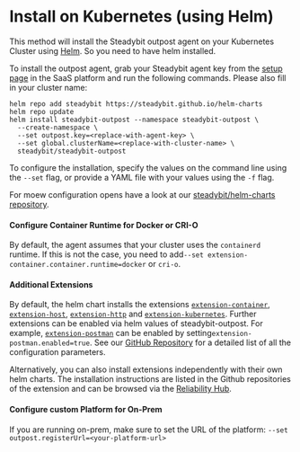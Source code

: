 # Install on Kubernetes (using Helm)

This method will install the Steadybit outpost agent on your Kubernetes Cluster using [Helm](https://helm.sh). So you need to have helm installed.

To install the outpost agent, grab your Steadybit agent key from the [setup page](https://platform.steadybit.com/settings/agents/setup) in the SaaS platform and run the following commands. Please also fill in your cluster name:

```shell
helm repo add steadybit https://steadybit.github.io/helm-charts
helm repo update
helm install steadybit-outpost --namespace steadybit-outpost \
  --create-namespace \
  --set outpost.key=<replace-with-agent-key> \
  --set global.clusterName=<replace-with-cluster-name> \
  steadybit/steadybit-outpost
```

To configure the installation, specify the values on the command line using the `--set` flag, or provide a YAML file with your values using the `-f` flag.

For moew configuration opens have a look at our [steadybit/helm-charts repository](https://github.com/steadybit/helm-charts/tree/main/charts/steadybit-outpost).

#### Configure Container Runtime for Docker or CRI-O

By default, the agent assumes that your cluster uses the `containerd` runtime. If this is not the case, you need to add`--set extension-container.container.runtime=docker` or `cri-o`.

#### Additional Extensions

By default, the helm chart installs the extensions [`extension-container`](https://hub.steadybit.com/extension/com.steadybit.extension\_container), [`extension-host`](https://hub.steadybit.com/extension/com.steadybit.extension\_host), [`extension-http`](https://hub.steadybit.com/extension/com.steadybit.extension\_http) and [`extension-kubernetes`](https://hub.steadybit.com/extension/com.steadybit.extension\_kubernetes). Further extensions can be enabled via helm values of steadybit-outpost. For example, [`extension-postman`](https://github.com/steadybit/extension-postman) can be enabled by setting`extension-postman.enabled=true`. See our [GitHub Repository](https://github.com/steadybit/helm-charts/tree/main/charts/steadybit-outpost) for a detailed list of all the configuration parameters.

Alternatively, you can also install extensions independently with their own helm charts. The installation instructions are listed in the Github repositories of the extension and can be browsed via the [Reliability Hub](https://hub.steadybit.com/).

#### Configure custom Platform for On-Prem

If you are running on-prem, make sure to set the URL of the platform: `--set outpost.registerUrl=<your-platform-url>`
